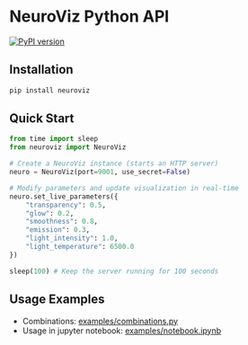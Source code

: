# NeuroViz Python API

[![PyPI version](https://badge.fury.io/py/neuroviz.svg)](https://badge.fury.io/py/neuroviz)

## Installation

```bash
pip install neuroviz
```

## Quick Start

```python
from time import sleep
from neuroviz import NeuroViz

# Create a NeuroViz instance (starts an HTTP server)
neuro = NeuroViz(port=9001, use_secret=False)

# Modify parameters and update visualization in real-time
neuro.set_live_parameters({
    "transparency": 0.5,
    "glow": 0.2,
    "smoothness": 0.8,
    "emission": 0.3,
    "light_intensity": 1.0,
    "light_temperature": 6500.0
})

sleep(100) # Keep the server running for 100 seconds
```

## Usage Examples

- Combinations: [examples/combinations.py](examples/combinations.py)
- Usage in jupyter notebook: [examples/notebook.ipynb](examples/notebook.ipynb)
